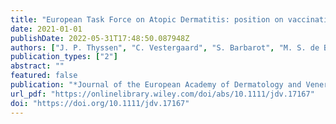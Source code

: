 ```yaml
---
title: "European Task Force on Atopic Dermatitis: position on vaccination of adult patients with atopic dermatitis against COVID-19 (SARS-CoV-2) being treated with systemic medication and biologics"
date: 2021-01-01
publishDate: 2022-05-31T17:48:50.087948Z
authors: ["J. P. Thyssen", "C. Vestergaard", "S. Barbarot", "M. S. de Bruin‐Weller", "T. Bieber", "A. Taieb", "J. Seneschal", "M. J. Cork", "C. Paul", "C. Flohr", "S. Weidinger", "M. Trzeciak", "T. Werfel", "A. Heratizadeh", "U. Darsow", "D. Simon", "A. Torrelo", "P. V. Chernyshov", "J.-F. Stalder", "C. Gelmetti", "Z. Szalai", "Å Svensson", "L. B. von Kobyletzki", "L. De Raeve", "R. Fölster‐Holst", "S. Christen‐Zaech", "D. J. Hijnen", "U. Gieler", "J. Gutermuth", "C. Bangert", "P. I. Spuls", "B. Kunz", "J. Ring", "A. Wollenberg", "M. Deleuran"]
publication_types: ["2"]
abstract: ""
featured: false
publication: "*Journal of the European Academy of Dermatology and Venereology*"
url_pdf: "https://onlinelibrary.wiley.com/doi/abs/10.1111/jdv.17167"
doi: "https://doi.org/10.1111/jdv.17167"
---
```



